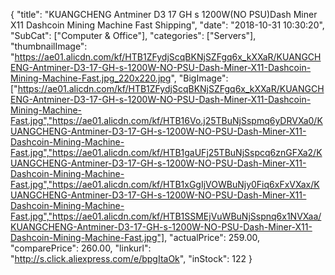 {
	"title": "KUANGCHENG Antminer D3  17 GH s 1200W(NO PSU)Dash Miner X11 Dashcoin Mining Machine Fast Shipping",
	"date": "2018-10-31 10:30:20",
	"SubCat": ["Computer & Office"],
	"categories": ["Servers"],
	"thumbnailImage": "https://ae01.alicdn.com/kf/HTB1ZFydjScqBKNjSZFgq6x_kXXaR/KUANGCHENG-Antminer-D3-17-GH-s-1200W-NO-PSU-Dash-Miner-X11-Dashcoin-Mining-Machine-Fast.jpg_220x220.jpg",
	"BigImage": ["https://ae01.alicdn.com/kf/HTB1ZFydjScqBKNjSZFgq6x_kXXaR/KUANGCHENG-Antminer-D3-17-GH-s-1200W-NO-PSU-Dash-Miner-X11-Dashcoin-Mining-Machine-Fast.jpg","https://ae01.alicdn.com/kf/HTB16Vo.j25TBuNjSspmq6yDRVXa0/KUANGCHENG-Antminer-D3-17-GH-s-1200W-NO-PSU-Dash-Miner-X11-Dashcoin-Mining-Machine-Fast.jpg","https://ae01.alicdn.com/kf/HTB1gaUFj25TBuNjSspcq6znGFXa2/KUANGCHENG-Antminer-D3-17-GH-s-1200W-NO-PSU-Dash-Miner-X11-Dashcoin-Mining-Machine-Fast.jpg","https://ae01.alicdn.com/kf/HTB1xGgIjVOWBuNjy0Fiq6xFxVXax/KUANGCHENG-Antminer-D3-17-GH-s-1200W-NO-PSU-Dash-Miner-X11-Dashcoin-Mining-Machine-Fast.jpg","https://ae01.alicdn.com/kf/HTB1SSMEjVuWBuNjSspnq6x1NVXaa/KUANGCHENG-Antminer-D3-17-GH-s-1200W-NO-PSU-Dash-Miner-X11-Dashcoin-Mining-Machine-Fast.jpg"],
	"actualPrice": 259.00,
	"comparePrice": 260.00,
	"linkurl": "http://s.click.aliexpress.com/e/bpgItaOk",
	"inStock": 122
}
